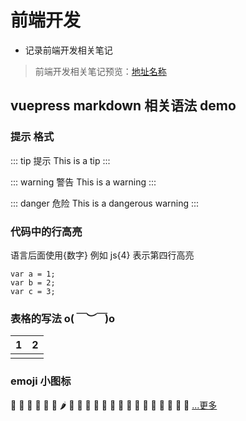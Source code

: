  <!-- [[toc]]  -->
# 前端开发

- 记录前端开发相关笔记

> 前端开发相关笔记预览：[地址名称](http://www.url.com "alt text")

## vuepress markdown 相关语法 demo
### 提示 格式

::: tip 提示
This is a tip
:::

::: warning 警告
This is a warning
:::

::: danger 危险
This is a dangerous warning
:::

### 代码中的行高亮

语言后面使用{数字} 例如 js{4} 表示第四行高亮

```js{2}
var a = 1;
var b = 2;
var c = 3;
```

### 表格的写法 o(_￣︶￣_)o

|   1   |   2   |
| :---: | :---: |
| ![]() | ![]() |

### emoji 小图标

:avocado:
:tomato:
:eggplant:
:cucumber:
:carrot:
:corn:
:hot_pepper:
:potato:
:sweet_potato:
:chestnut:
:peanuts:
:honey_pot:
:croissant:
:bread:
:baguette_bread:
:cheese:
:egg:
:fried_egg:
:bacon:
:pancakes:
:fried_shrimp:
:poultry_leg:
[...更多](https://github.com/markdown-it/markdown-it-emoji/blob/master/lib/data/full.json)
